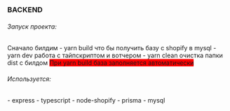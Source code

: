 <h3>BACKEND</h3>
<h6>Запуск проекта:</h6>
Сначало билдим 
 - yarn build что бы получить базу с shopify в mysql
 - yarn dev работа с тайпскриптом и вотчером
 - yarn clean очистка папки dist с билдом

<span style="background: red">
При yarn build база заполняется автоматически
</span>

<h6>Используется: </h6>
- express
- typescript
- node-shopify
- prisma
- mysql
